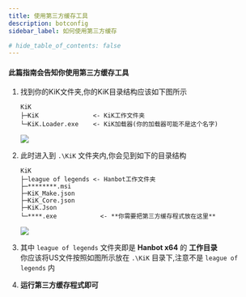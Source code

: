 ```yaml
---
title: 使用第三方缓存工具
description: botconfig
sidebar_label: 如何使用第三方缓存

# hide_table_of_contents: false
---
```


#### 此篇指南会告知你使用第三方缓存工具

1. 找到你的KiK文件夹,你的KiK目录结构应该如下图所示
    ```
    KiK
    ├─KiK               <- KiK工作文件夹
    └─KiK.Loader.exe    <- KiK加载器(你的加载器可能不是这个名字)
    ```
     ![](https://cdn.jsdelivr.net/gh/WIzisCool/PicGo_Res@master/img/file.png)

2. 此时进入到 `.\KiK` 文件夹内,你会见到如下的目录结构  
    ```
    KiK
    ├─league of legends <- Hanbot工作文件夹
    ├─********.msi      
    ├─KiK_Make.json     
    ├─KiK_Core.json     
    ├─KiK.Json          
    └─****.exe            <- **你需要把第三方缓存程式放在这里**
    ```
     ![](https://cdn.jsdelivr.net/gh/WIzisCool/PicGo_Res@master/img/file2.png)

3. 其中 `league of legends` 文件夹即是 **Hanbot x64** 的 **工作目录**  
     你应该将US文件按照如图所示放在 `.\KiK` 目录下,注意不是 `league of legends` 内  

4. **运行第三方缓存程式即可**

